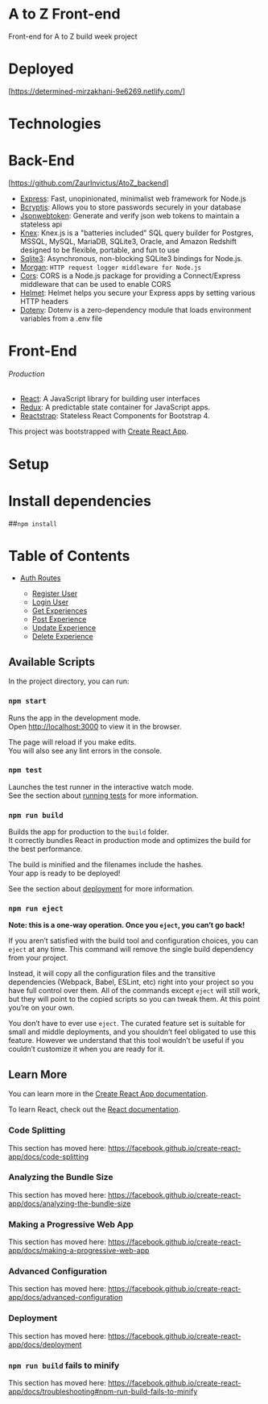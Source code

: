 # A to Z Front-end

Front-end for A to Z build week project

# Deployed 

[https://determined-mirzakhani-9e6269.netlify.com/]

# Technologies

# Back-End
[https://github.com/ZaurInvictus/AtoZ_backend]

- [Express](https://www.npmjs.com/package/express): Fast, unopinionated, minimalist web framework for Node.js
- [Bcryptjs](https://www.npmjs.com/package/body-parser): Allows you to store passwords securely in your database
- [Jsonwebtoken](https://www.npmjs.com/package/jsonwebtoken): Generate and verify json web tokens to maintain a stateless api
- [Knex](https://www.npmjs.com/package/knex): Knex.js is a "batteries included" SQL query builder for Postgres, MSSQL, MySQL, MariaDB, SQLite3, Oracle, and Amazon Redshift designed to be flexible, portable, and fun to use
- [Sqlite3](https://www.npmjs.com/package/sqlite3): Asynchronous, non-blocking SQLite3 bindings for Node.js.
- [Morgan](https://www.npmjs.com/package/morgan): `HTTP request logger middleware for Node.js`
- [Cors](https://www.npmjs.com/package/cors): CORS is a Node.js package for providing a Connect/Express middleware that can be used to enable CORS
- [Helmet](https://www.npmjs.com/package/helmet): Helmet helps you secure your Express apps by setting various HTTP headers
- [Dotenv](https://www.npmjs.com/package/dotenv): Dotenv is a zero-dependency module that loads environment variables from a .env file

# Front-End

###### Production

- [React](https://reactjs.org/): A JavaScript library for building user interfaces
- [Redux](https://redux.js.org/): A predictable state container for JavaScript apps.
- [Reactstrap](https://reactstrap.github.io/): Stateless React Components for Bootstrap 4.

This project was bootstrapped with [Create React App](https://github.com/facebook/create-react-app).

# Setup

# Install dependencies

##`npm install`

# Table of Contents

- [Auth Routes](#auth-routes)

  - [Register User](#register)
  - [Login User](#login)
  - [Get Experiences](#post)
  - [Post Experience](#post)
  - [Update Experience](#update)
  - [Delete Experience](#delete)

## Available Scripts

In the project directory, you can run:

### `npm start`

Runs the app in the development mode.<br>
Open [http://localhost:3000](http://localhost:3000) to view it in the browser.

The page will reload if you make edits.<br>
You will also see any lint errors in the console.

### `npm test`

Launches the test runner in the interactive watch mode.<br>
See the section about [running tests](https://facebook.github.io/create-react-app/docs/running-tests) for more information.

### `npm run build`

Builds the app for production to the `build` folder.<br>
It correctly bundles React in production mode and optimizes the build for the best performance.

The build is minified and the filenames include the hashes.<br>
Your app is ready to be deployed!

See the section about [deployment](https://facebook.github.io/create-react-app/docs/deployment) for more information.

### `npm run eject`

**Note: this is a one-way operation. Once you `eject`, you can’t go back!**

If you aren’t satisfied with the build tool and configuration choices, you can `eject` at any time. This command will remove the single build dependency from your project.

Instead, it will copy all the configuration files and the transitive dependencies (Webpack, Babel, ESLint, etc) right into your project so you have full control over them. All of the commands except `eject` will still work, but they will point to the copied scripts so you can tweak them. At this point you’re on your own.

You don’t have to ever use `eject`. The curated feature set is suitable for small and middle deployments, and you shouldn’t feel obligated to use this feature. However we understand that this tool wouldn’t be useful if you couldn’t customize it when you are ready for it.

## Learn More

You can learn more in the [Create React App documentation](https://facebook.github.io/create-react-app/docs/getting-started).

To learn React, check out the [React documentation](https://reactjs.org/).

### Code Splitting

This section has moved here: https://facebook.github.io/create-react-app/docs/code-splitting

### Analyzing the Bundle Size

This section has moved here: https://facebook.github.io/create-react-app/docs/analyzing-the-bundle-size

### Making a Progressive Web App

This section has moved here: https://facebook.github.io/create-react-app/docs/making-a-progressive-web-app

### Advanced Configuration

This section has moved here: https://facebook.github.io/create-react-app/docs/advanced-configuration

### Deployment

This section has moved here: https://facebook.github.io/create-react-app/docs/deployment

### `npm run build` fails to minify

This section has moved here: https://facebook.github.io/create-react-app/docs/troubleshooting#npm-run-build-fails-to-minify
